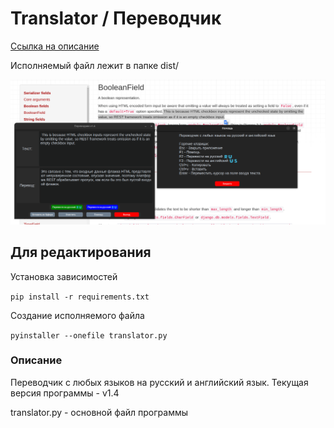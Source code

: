 # Translator / Переводчик

[Ссылка на описание](#описание)

Исполняемый файл лежит в папке dist/

![v1.1](images/v1.4.png)

## Для редактирования
Установка зависимостей

`pip install -r requirements.txt`

Создание исполняемого файла

`pyinstaller --onefile translator.py`

### Описание

Переводчик с любых языков на русский и английский язык.
Текущая версия программы - v1.4

translator.py - основной файл программы